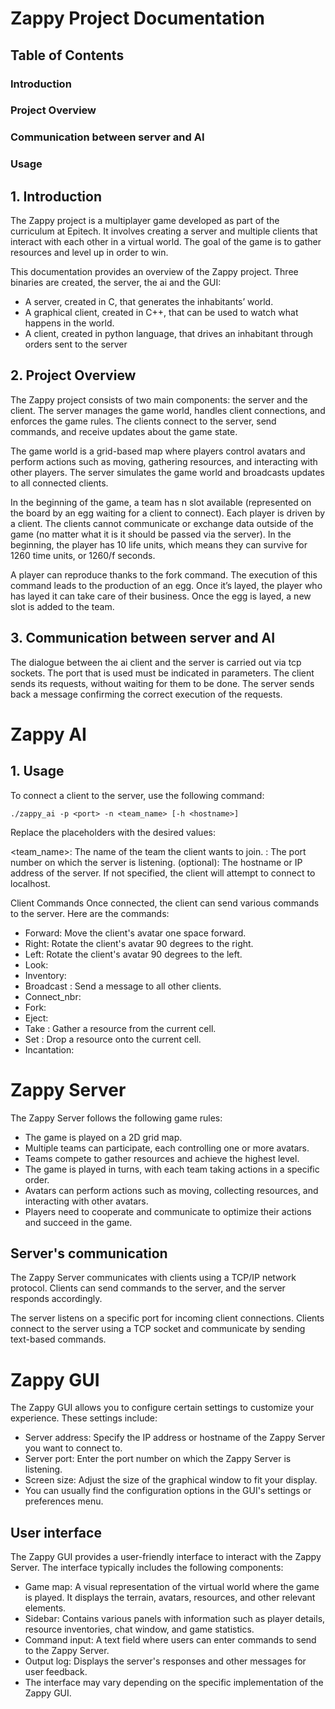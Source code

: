 # Zappy Project Documentation

## Table of Contents
### Introduction
### Project Overview
### Communication between server and AI
### Usage

## 1. Introduction
The Zappy project is a multiplayer game developed as part of the curriculum at Epitech. It involves creating a server and multiple clients that interact with each other in a virtual world. The goal of the game is to gather resources and level up in order to win.

This documentation provides an overview of the Zappy project. Three binaries are created, the server, the ai and the GUI:

* A server, created in C, that generates the inhabitants’ world.
* A graphical client, created in C++, that can be used to watch what happens in the world.
* A client, created in python language, that drives an inhabitant through orders sent to the server

## 2. Project Overview

The Zappy project consists of two main components: the server and the client. The server manages the game world, handles client connections, and enforces the game rules. The clients connect to the server, send commands, and receive updates about the game state.

The game world is a grid-based map where players control avatars and perform actions such as moving, gathering resources, and interacting with other players. The server simulates the game world and broadcasts updates to all connected clients.


In the beginning of the game, a team has n slot available (represented on the board by an egg waiting for a client to connect). Each player is driven by a client. The clients cannot communicate or  exchange data outside of the game (no matter what it is it should be
passed via the server). In the beginning, the player has 10 life units, which means they can survive for 1260 time units, or 1260/f seconds.


A player can reproduce thanks to the fork command. The execution of this command leads to the production of an egg. Once it’s layed, the player who has layed it can take care of their business. Once the egg is layed, a new slot is added to the team.


## 3. Communication between server and AI

The dialogue between the ai client and the server is carried out via tcp sockets.
The port that is used must be indicated in parameters.
The client sends its requests, without waiting for them to be done.
The server sends back a message confirming the correct execution of the requests.


# Zappy AI

## 1. Usage

To connect a client to the server, use the following command:

```./zappy_ai -p <port> -n <team_name> [-h <hostname>]```

Replace the placeholders with the desired values:

<team_name>: The name of the team the client wants to join.
<port>: The port number on which the server is listening.
<hostname> (optional): The hostname or IP address of the server. If not specified, the client will attempt to connect to localhost.

  Client Commands
Once connected, the client can send various commands to the server. Here are the commands:
 
* Forward: Move the client's avatar one space forward.
* Right: Rotate the client's avatar 90 degrees to the right.
* Left: Rotate the client's avatar 90 degrees to the left.
* Look: 
* Inventory:
* Broadcast <message>: Send a message to all other clients.
* Connect_nbr:
* Fork:
* Eject:
* Take <resource>: Gather a resource from the current cell.
* Set <resource>: Drop a resource onto the current cell.
* Incantation: 

  
# Zappy Server
  
 The Zappy Server follows the following game rules:

* The game is played on a 2D grid map.
* Multiple teams can participate, each controlling one or more avatars.
* Teams compete to gather resources and achieve the highest level.
* The game is played in turns, with each team taking actions in a specific order.
* Avatars can perform actions such as moving, collecting resources, and interacting with other avatars.
* Players need to cooperate and communicate to optimize their actions and succeed in the game.


## Server's communication

The Zappy Server communicates with clients using a TCP/IP network protocol. Clients can send commands to the server, and the server responds accordingly.

The server listens on a specific port for incoming client connections. Clients connect to the server using a TCP socket and communicate by sending text-based commands.

# Zappy GUI

The Zappy GUI allows you to configure certain settings to customize your experience. These settings include:

* Server address: Specify the IP address or hostname of the Zappy Server you want to connect to.
* Server port: Enter the port number on which the Zappy Server is listening.
* Screen size: Adjust the size of the graphical window to fit your display.
* You can usually find the configuration options in the GUI's settings or preferences menu.

## User interface

The Zappy GUI provides a user-friendly interface to interact with the Zappy Server. The interface typically includes the following components:

* Game map: A visual representation of the virtual world where the game is played. It displays the terrain, avatars, resources, and other relevant elements.
* Sidebar: Contains various panels with information such as player details, resource inventories, chat window, and game statistics.
* Command input: A text field where users can enter commands to send to the Zappy Server.
* Output log: Displays the server's responses and other messages for user feedback.
* The interface may vary depending on the specific implementation of the Zappy GUI.
